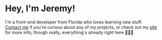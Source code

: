 # Hey, I'm Jeremy!

I'm a front-end developer from Florida who loves learning new stuff. [Contact me](mailto:bubbowrap@gmail.com) if you're curious about any of my projects, or check out my [site](https://jeremysamuel.dev) for more info; though really, everything's already right here 🤷🏾‍♂️
